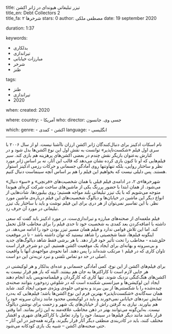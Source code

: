
title: تیزر تبلیغاتی هیوندای در ژانر اکشن  
title_en: Debt Collectors 2  
title_fa: شرخرها ۲ 
stars: 0
author: مصطفی ملکی
date: 19 september 2020

duration: 1:37

keywords:
  - بدلکاری
  - تیراندازی
  - مبارزات خیابانی
  - شرخر
  - طنز

tags:
  - طنز 
  - تیراندازی 
  - 2020  

when:
  created: 2020

where:
  country:
    - آمریکا 
who:
  director: جسی وی. جانسون
   
which:
  genre:
    - اکشن
    - کمدی
  language:
    - انگلیسی
   
---

نام اسکات ادکینز برای دنبال‌کنند‌گان ژانر اکشنِ ارزان ناآشنا نیست. او از سال ۲۰۰۶ با سری اول فیلم «شکست‌ناپذیر» توانست به نقش اول این نوع اکشن‌ها بدل شود و در کنارش به‌عنوان بازیگر نقش چندم در بعضی اکشن‌های پرهزینه هم بازی کند. سیر فیلم‌هایی که او تا کنون بازی کرده نشان می‌دهد که قالب این آثار، نه بر اساس ژانر مورد نظر و ساختار روایی، بلکه تنها‌و‌تنها روی آمادگی جسمانی و حرکات رزمی ادکینز استوار هستند. پس دلیلی نیست که بخواهیم این فیلم را هم بر اساس آنچه سینماست دنبال کنیم. 

«شهرخرها»ی ۲، در ادامه‌ی فیلم قبلی با همان شخصیت‌های «فرنچی» و «سو» دنبال می‌شود. از همان ابتدا با حضور پررنگ یکی از ماشین‌های ساخت شرکت کره‌ای هیوندا متوجه می‌شویم که با یک تیزر تبلیغاتی بلند مواجه هستیم؛ روی بیلبوردها، شات‌هایی از انواع دیگر این ماشین در خیابان‌ها و دیالوگ شخصیت‌های این فیلم درباره‌ی ماشین مورد نظر. با این تفاسیر نمی‌توان از هر دری برای این فیلم نوشت و باید با ساختار یک تیزر تبلیغاتی در مورد آن حرف زد.

فیلم ملغمه‌ای از صحنه‌های مبارزه و تیراندازی‌ست. در مورد ادکینز باید گفت که سعی داشته با اضافه‌کردن بعد کمدی به شخصیت خود تا حدی فیلم را برای مخاطب قابل تحمل کند. اما این تلاش قوامی ندارد و فیلم همان مسیر تیزر بودن خود را ادامه می‌دهد. در اینگونه فیلم‌ها، شما شخصیتی را شاهد نیستید که توان داشته باشد - تا در موقعیت خلق‌شده - مخاطب را تحت تأثیر خود قرار دهد. با هر برشی فقط شاهد دیالوگ‌های جدید و بی‌سرو‌ته و بهانه‌ای برای ایجاد یک موقعیت اکشن هستیم. این دو شرخر قرار است تاوان کاری که در فیلم ۱ مرتکب شده‌اند را پس دهند. اما نحوه‌ی مواجهه‌ی آنها با واقعیت اصلی در حد دو تماس تلفنی و نبرد تن‌به‌تن این دو است. 

برای فیلم‌های اکشن از این نوع، کمی آمادگی جسمانی و عده‌ای بدلکار و هر لوکیشنی در هر جایی لازم است تا کاراکترها به جان هم بیفتند. البته که باز هم قرار نیست به اکشن‌های هنگ‌کنگی نزدیک شوند. تنها کاری که کارگردان و فیلمنامه‌نویس باید انجام دهند ایجاد این لوکیشن‌ها و میزانسنی شکننده است که در شلوغیِ زدوخورد بتوانند صحنه‌ی چیده‌شده را با شکستنی‌ها از بین ببرند و به‌نوعی جلوه‌ی ویژه‌ی صوتی ایجاد کنند. شاید همان سه‌گانه‌ی «شکست‌ناپذیر» بهترین فرم این نوع اکشن‌ها باشد؛ فیلم‌هایی که به‌درد نمایش نبردهای خیابانی نمی‌خورند و باید در لوکیشنی محدود مانند زندان سروته خود را هم بیاورند. نیازی به گرفتن راش از خیابان‌های یک شهر و زحمت برای نوشتن دیالوگ نیست. به‌این‌گونه می‌توانند بهتر در ذهن مخاطب علاقه‌مند به این ژانر بمانند. اما وقتی قرار باشد مانند دیگر فیلم‌ها در سینما، خود را وارد تعامل با کاراکترهای شهری و اقشار مختلف کنند، باید در کادربندی منطقی دیگر آثار قرار بگیرند. وگرنه همه‌چیز در این آثار – حتی صحنه‌های اکشن – شبیه یک بازی کودکانه می‌شود. 